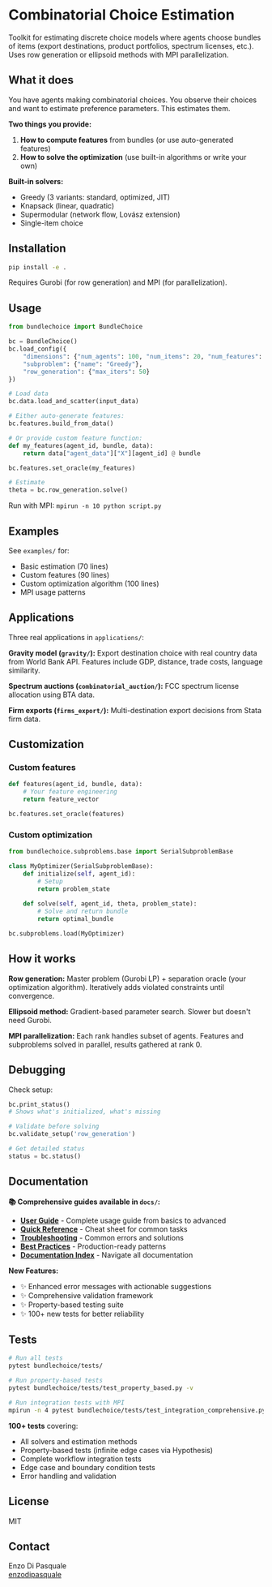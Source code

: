 # Combinatorial Choice Estimation

Toolkit for estimating discrete choice models where agents choose bundles of items (export destinations, product portfolios, spectrum licenses, etc.). Uses row generation or ellipsoid methods with MPI parallelization.

## What it does

You have agents making combinatorial choices. You observe their choices and want to estimate preference parameters. This estimates them.

**Two things you provide:**
1. **How to compute features** from bundles (or use auto-generated features)
2. **How to solve the optimization** (use built-in algorithms or write your own)

**Built-in solvers:**
- Greedy (3 variants: standard, optimized, JIT)  
- Knapsack (linear, quadratic)
- Supermodular (network flow, Lovász extension)
- Single-item choice

## Installation

```bash
pip install -e .
```

Requires Gurobi (for row generation) and MPI (for parallelization).

## Usage

```python
from bundlechoice import BundleChoice

bc = BundleChoice()
bc.load_config({
    "dimensions": {"num_agents": 100, "num_items": 20, "num_features": 5},
    "subproblem": {"name": "Greedy"},
    "row_generation": {"max_iters": 50}
})

# Load data
bc.data.load_and_scatter(input_data)

# Either auto-generate features:
bc.features.build_from_data()

# Or provide custom feature function:
def my_features(agent_id, bundle, data):
    return data["agent_data"]["X"][agent_id] @ bundle

bc.features.set_oracle(my_features)

# Estimate
theta = bc.row_generation.solve()
```

Run with MPI: `mpirun -n 10 python script.py`

## Examples

See `examples/` for:
- Basic estimation (70 lines)
- Custom features (90 lines)  
- Custom optimization algorithm (100 lines)
- MPI usage patterns

## Applications

Three real applications in `applications/`:

**Gravity model (`gravity/`):** Export destination choice with real country data from World Bank API. Features include GDP, distance, trade costs, language similarity.

**Spectrum auctions (`combinatorial_auction/`):** FCC spectrum license allocation using BTA data.

**Firm exports (`firms_export/`):** Multi-destination export decisions from Stata firm data.

## Customization

### Custom features
```python
def features(agent_id, bundle, data):
    # Your feature engineering
    return feature_vector

bc.features.set_oracle(features)
```

### Custom optimization
```python
from bundlechoice.subproblems.base import SerialSubproblemBase

class MyOptimizer(SerialSubproblemBase):
    def initialize(self, agent_id):
        # Setup
        return problem_state
    
    def solve(self, agent_id, theta, problem_state):
        # Solve and return bundle
        return optimal_bundle

bc.subproblems.load(MyOptimizer)
```

## How it works

**Row generation:** Master problem (Gurobi LP) + separation oracle (your optimization algorithm). Iteratively adds violated constraints until convergence.

**Ellipsoid method:** Gradient-based parameter search. Slower but doesn't need Gurobi.

**MPI parallelization:** Each rank handles subset of agents. Features and subproblems solved in parallel, results gathered at rank 0.

## Debugging

Check setup:
```python
bc.print_status()
# Shows what's initialized, what's missing

# Validate before solving
bc.validate_setup('row_generation')

# Get detailed status
status = bc.status()
```

## Documentation

**📚 Comprehensive guides available in `docs/`:**

- **[User Guide](docs/USER_GUIDE.md)** - Complete usage guide from basics to advanced
- **[Quick Reference](docs/QUICK_REFERENCE.md)** - Cheat sheet for common tasks
- **[Troubleshooting](docs/TROUBLESHOOTING.md)** - Common errors and solutions
- **[Best Practices](docs/BEST_PRACTICES.md)** - Production-ready patterns
- **[Documentation Index](docs/README.md)** - Navigate all documentation

**New Features:**
- ✨ Enhanced error messages with actionable suggestions
- ✨ Comprehensive validation framework
- ✨ Property-based testing suite
- ✨ 100+ new tests for better reliability

## Tests

```bash
# Run all tests
pytest bundlechoice/tests/

# Run property-based tests
pytest bundlechoice/tests/test_property_based.py -v

# Run integration tests with MPI
mpirun -n 4 pytest bundlechoice/tests/test_integration_comprehensive.py -v
```

**100+ tests** covering:
- All solvers and estimation methods
- Property-based tests (infinite edge cases via Hypothesis)
- Complete workflow integration tests
- Edge case and boundary condition tests
- Error handling and validation

## License

MIT

## Contact

Enzo Di Pasquale  
[enzodipasquale](https://github.com/enzodipasquale)
